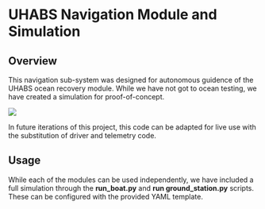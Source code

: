 # UHABS Navigation Module and Simulation

## Overview

This navigation sub-system was designed for autonomous guidence of the UHABS ocean recovery module. While we have not got to ocean testing, we have created a simulation for proof-of-concept. 

![]({{site.baseurl}}/https://github.com/gonzodeveloper/UHABS/blob/master/visuals/animation.gif)

In future iterations of this project, this code can be adapted for live use with the substitution of driver and telemetry code.

## Usage

While each of the modules can be used independently, we have included a full simulation through the **run_boat.py** and **run ground_station.py** scripts. These can be configured with the provided YAML template. 


